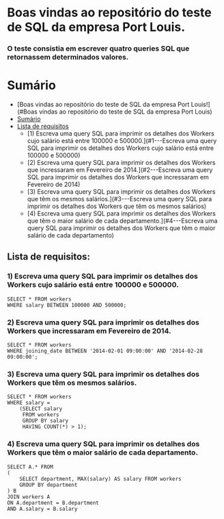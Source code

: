 # Boas vindas ao repositório do teste de SQL da empresa Port Louis.

### O teste consistia em escrever quatro queries SQL que retornassem determinados valores.

# Sumário

- [Boas vindas ao repositório do teste de SQL da empresa Port Louis!](#Boas vindas ao repositório do teste de SQL da empresa Port Louis)
- [Sumário](#sumário)
- [Lista de requisitos](#lista-de-requisitos)
  - [1) Escreva uma query SQL para imprimir os detalhes dos Workers cujo salário está entre 100000 e 500000.](#1---Escreva uma query SQL para imprimir os detalhes dos Workers cujo salário está entre 100000 e 500000)
  - [2) Escreva uma query SQL para imprimir os detalhes dos Workers que incressaram em Fevereiro de 2014.](#2---Escreva uma query SQL para imprimir os detalhes dos Workers que incressaram em Fevereiro de 2014)
  - [3) Escreva uma query SQL para imprimir os detalhes dos Workers que têm os mesmos salários.](#3---Escreva uma query SQL para imprimir os detalhes dos Workers que têm os mesmos salários)
  - [4) Escreva uma query SQL para imprimir os detalhes dos Workers que têm o maior salário de cada departamento.](#4---Escreva uma query SQL para imprimir os detalhes dos Workers que têm o maior salário de cada departamento)

## Lista de requisitos:

### 1) Escreva uma query SQL para imprimir os detalhes dos Workers cujo salário está entre 100000 e 500000.

```
SELECT * FROM workers
WHERE salary BETWEEN 100000 AND 500000;
```

### 2) Escreva uma query SQL para imprimir os detalhes dos Workers que incressaram em Fevereiro de 2014.

```
SELECT * FROM workers
WHERE joining_date BETWEEN '2014-02-01 09:00:00' AND '2014-02-28 09:00:00';
```

### 3) Escreva uma query SQL para imprimir os detalhes dos Workers que têm os mesmos salários.

```
SELECT * FROM workers
WHERE salary = 
    (SELECT salary
     FROM workers
     GROUP BY salary
     HAVING COUNT(*) > 1);
```

### 4) Escreva uma query SQL para imprimir os detalhes dos Workers que têm o maior salário de cada departamento.

```
SELECT A.* FROM
(
    SELECT department, MAX(salary) AS salary FROM workers
    GROUP BY department
) B
JOIN workers A
ON A.department = B.department
AND A.salary = B.salary
```
